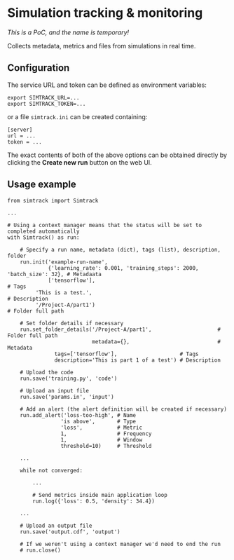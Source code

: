 # Simulation tracking &amp; monitoring

_This is a PoC, and the name is temporary!_

Collects metadata, metrics and files from simulations in real time.

## Configuration
The service URL and token can be defined as environment variables:
```
export SIMTRACK_URL=...
export SIMTRACK_TOKEN=...
```
or a file `simtrack.ini` can be created containing:
```
[server]
url = ...
token = ...
```
The exact contents of both of the above options can be obtained directly by clicking the **Create new run** button on the web UI.

## Usage example
```
from simtrack import Simtrack

...

# Using a context manager means that the status will be set to completed automatically
with Simtrack() as run:

    # Specify a run name, metadata (dict), tags (list), description, folder
    run.init('example-run-name',
             {'learning_rate': 0.001, 'training_steps': 2000, 'batch_size': 32}, # Metadaata
             ['tensorflow'],                                                     # Tags
	     'This is a test.',                                                  # Description
	     '/Project-A/part1')                                                 # Folder full path
 
    # Set folder details if necessary
    run.set_folder_details('/Project-A/part1',                     # Folder full path
                           metadata={},                            # Metadata
			   tags=['tensorflow'],                    # Tags
			   description='This is part 1 of a test') # Description
 
    # Upload the code
    run.save('training.py', 'code')

    # Upload an input file
    run.save('params.in', 'input')

    # Add an alert (the alert definition will be created if necessary)
    run.add_alert('loss-too-high', # Name
                 'is above',       # Type
                 'loss',           # Metric
                 1,                # Frequency
                 1,                # Window
                 threshold=10)     # Threshold

    ...

    while not converged:

        ...

        # Send metrics inside main application loop
        run.log({'loss': 0.5, 'density': 34.4})
	
	...

    # Upload an output file
    run.save('output.cdf', 'output')
    
    # If we weren't using a context manager we'd need to end the run
    # run.close()
```
